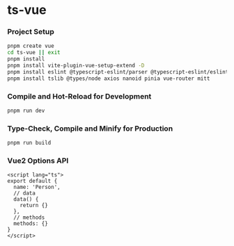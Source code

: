 # ts-vue

### Project Setup

```sh
pnpm create vue
cd ts-vue || exit
pnpm install
pnpm install vite-plugin-vue-setup-extend -D
pnpm install eslint @typescript-eslint/parser @typescript-eslint/eslint-plugin --save-dev
pnpm install tslib @types/node axios nanoid pinia vue-router mitt
```

### Compile and Hot-Reload for Development

```sh
pnpm run dev
```

### Type-Check, Compile and Minify for Production

```sh
pnpm run build
```

### Vue2 Options API

```vue
<script lang="ts">
export default {
  name: 'Person',
  // data
  data() {
    return {}
  },
  // methods
  methods: {}
}
</script>
```
